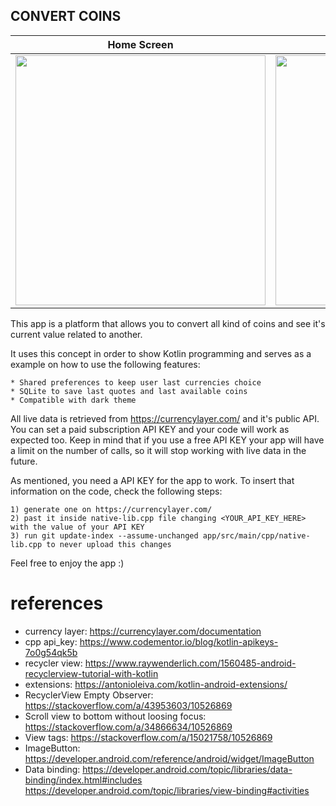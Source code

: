 ## CONVERT COINS





|Home Screen|Currencies List|Converted Value|Searching Currency
|----|-------|-------|--------|
|<img width=400 src="https://user-images.githubusercontent.com/17517057/117727661-b72cc800-b1be-11eb-95ba-1f041d2d4b0f.png"/>|<img width=400 src="https://user-images.githubusercontent.com/17517057/117729096-c0b72f80-b1c0-11eb-9ca0-13d92bd8cfc8.png">|<img width=400 src="https://user-images.githubusercontent.com/17517057/117729344-14c21400-b1c1-11eb-9656-8a621dd725ab.png"/>|<img width=400 src="https://user-images.githubusercontent.com/17517057/117729429-315e4c00-b1c1-11eb-9a8c-183c6d04ed05.png">


This app is a platform that allows you to convert all kind of coins and see it's current value related to another.

It uses this concept in order to show Kotlin programming and serves as a example on how to use the following features:

    * Shared preferences to keep user last currencies choice
    * SQLite to save last quotes and last available coins
    * Compatible with dark theme


All live data is retrieved from https://currencylayer.com/ and it's public API. You can set a paid subscription API KEY
and your code will work as expected too. Keep in mind that if you use a free API KEY your app will have a limit on the number of calls, so it will stop working with live data in the future.

As mentioned, you need a API KEY for the app to work. To insert that information on the code, check the following steps:

    1) generate one on https://currencylayer.com/
    2) past it inside native-lib.cpp file changing <YOUR_API_KEY_HERE> with the value of your API KEY
    3) run git update-index --assume-unchanged app/src/main/cpp/native-lib.cpp to never upload this changes

Feel free to enjoy the app :)

# references
- currency layer: https://currencylayer.com/documentation
- cpp api_key: https://www.codementor.io/blog/kotlin-apikeys-7o0g54qk5b
- recycler view: https://www.raywenderlich.com/1560485-android-recyclerview-tutorial-with-kotlin
- extensions: https://antonioleiva.com/kotlin-android-extensions/
- RecyclerView Empty Observer: https://stackoverflow.com/a/43953603/10526869
- Scroll view to bottom without loosing focus: https://stackoverflow.com/a/34866634/10526869
- View tags: https://stackoverflow.com/a/15021758/10526869
- ImageButton: https://developer.android.com/reference/android/widget/ImageButton
- Data binding:
    https://developer.android.com/topic/libraries/data-binding/index.html#includes
    https://developer.android.com/topic/libraries/view-binding#activities
